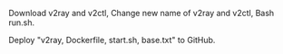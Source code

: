 Download v2ray and v2ctl, Change new name of v2ray and v2ctl, Bash run.sh.

Deploy "v2ray, Dockerfile, start.sh, base.txt" to GitHub.
